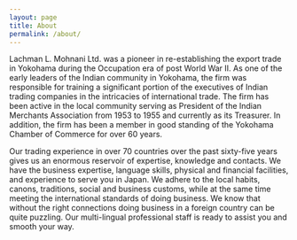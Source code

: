 ```yaml
---
layout: page
title: About
permalink: /about/
---
```


Lachman L. Mohnani Ltd. was a pioneer in re-establishing the export
trade in Yokohama during the Occupation era of post World War II. As
one of the early leaders of the Indian community in Yokohama, the firm
was responsible for training a significant portion of the executives
of Indian trading companies in the intricacies of international
trade. The firm has been active in the local community serving as
President of the Indian Merchants Association from 1953 to 1955 and
currently as its Treasurer. In addition, the firm has been a member in
good standing of the Yokohama Chamber of Commerce for over 60 years.

Our trading experience in over 70 countries over the past sixty-five
years gives us an enormous reservoir of expertise, knowledge and
contacts. We have the business expertise, language skills, physical
and financial facilities, and experience to serve you in Japan. We
adhere to the local habits, canons, traditions, social and business
customs, while at the same time meeting the international standards of
doing business. We know that without the right connections doing
business in a foreign country can be quite puzzling. Our multi-lingual
professional staff is ready to assist you and smooth your way.
